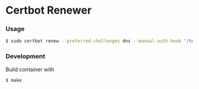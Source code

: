 # Certbot Renewer

### Usage

```bash
$ sudo certbot renew --preferred-challenges dns --manual-auth-hook "/home/dudeofawesome/Github/certbot-renewer/certbot-hook.sh auth"
```

### Development

Build container with

```bash
$ make
```
